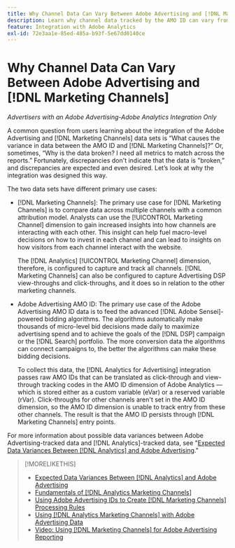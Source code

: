 ```yaml
---
title: Why Channel Data Can Vary Between Adobe Advertising and [!DNL Marketing Channels]
description: Learn why channel data tracked by the AMO ID can vary from channel data tracked by [!DNL Analytics Marketing Channels].
feature: Integration with Adobe Analytics
exl-id: 72e3aa1e-85ed-485a-b93f-5e67dd0140ce
---
```

# Why Channel Data Can Vary Between Adobe Advertising and [!DNL Marketing Channels]

*Advertisers with an Adobe Advertising-Adobe Analytics Integration Only*

A common question from users learning about the integration of the Adobe Advertising and [!DNL Marketing Channels] data sets is “What causes the variance in data between the AMO ID and [!DNL Marketing Channels]?” Or, sometimes, “Why is the data broken? I need all metrics to match across the reports.” Fortunately, discrepancies don't indicate that the data is "broken,” and discrepancies are expected and even desired. Let’s look at why the integration was designed this way.

The two data sets have different primary use cases:

* [!DNL Marketing Channels]: The primary use case for [!DNL Marketing Channels] is to compare data across multiple channels with a common attribution model. Analysts can use the [!UICONTROL Marketing Channel] dimension to gain increased insights into how channels are interacting with each other. This insight can help fuel macro-level decisions on how to invest in each channel and can lead to insights on how visitors from each channel interact with the website.

     The [!DNL Analytics] [!UICONTROL Marketing Channel] dimension, therefore, is configured to capture and track all channels. [!DNL Marketing Channels] can also be configured to capture Advertising DSP view-throughs and click-throughs, and it does so in relation to the other marketing channels.

* Adobe Advertising AMO ID: The primary use case of the Adobe Advertising AMO ID data is to feed the advanced [!DNL Adobe Sensei]-powered bidding algorithms. The algorithms automatically make thousands of micro-level bid decisions made daily to maximize advertising spend and to achieve the goals of the [!DNL DSP] campaign or the [!DNL Search] portfolio. The more conversion data the algorithms can connect campaigns to, the better the algorithms can make these bidding decisions.

     To collect this data, the [!DNL Analytics for Advertising] integration passes raw AMO IDs that can be translated as click-through and view-through tracking codes in the AMO ID dimension of Adobe Analytics &mdash; which is stored either as a custom variable (eVar) or a reserved variable (rVar). Click-throughs for other channels aren't set in the AMO ID dimension, so the AMO ID dimension is unable to track entry from these other channels. The result is that the AMO ID persists through [!DNL Marketing Channels] entry points.

For more information about possible data variances between Adobe Advertising-tracked data and [!DNL Analytics]-tracked data, see "[Expected Data Variances Between [!DNL Analytics] and Adobe Advertising](../data-variances.md)."

>[!MORELIKETHIS]
>
>* [Expected Data Variances Between [!DNL Analytics] and Adobe Advertising](/help/integrations/analytics/data-variances.md)
>* [Fundamentals of [!DNL Analytics Marketing Channels]](mc-overview.md)
>* [Using Adobe Advertising IDs to Create [!DNL Marketing Channels] Processing Rules](mc-ids.md)
>* [Using [!DNL Analytics Marketing Channels] with Adobe Advertising Data](mc-ac-data.md)
>* [Video: Using [!DNL Marketing Channels] for Adobe Advertising Reporting](https://experienceleague.adobe.com/docs/advertising-learn/tutorials/analytics/analytics-reporting-a4adc.html)
